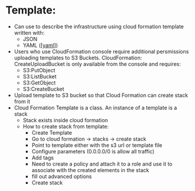 # Template:

* Can use to describe the infrastructure using cloud formation template written with: 
    * JSON 
    * YAML ([[yaml]]) 
* Users who use CloudFormation console require additional persmissions uploading templates to S3 Buckets. CloudFormation: CreateUploadBucket is only available from the console and requires: 
    * S3:PutObject
    * S3:ListBucket
    * S3:GetObject
    * S3:CreateBucket
* Upload template to S3 bucket so that Cloud Formation can create stack from it 
* Cloud Formation Template is a class.  An instance of a template is a stack
    * Stack exists inside cloud formation
    * How to create stack from template: 
      * Create Template
      * Go to cloud formation -> stacks -> create stack
      * Point to template either with the s3 url or template file
      * Configure parameters (0.0.0.0/0 is allow all traffic)
      * Add tags
      * Need to create a policy and attach it to a role and use it to associate with the created elements in the stack
      * fill out advanced options
      * Create stack

[//begin]: # "Autogenerated link references for markdown compatibility"
[yaml]: ../../yaml "YAML"
[//end]: # "Autogenerated link references"